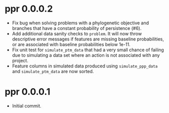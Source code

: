 # ppr 0.0.0.2

- Fix bug when solving problems with a phylogenetic objective and branches that
  have a constant probability of persistence (#6).
- Add additional data sanity checks to `problem`. It will now throw
  descriptive error messages if features are missing baseline probabilities, or
  are associated with baseline probabilities below 1e-11.
- Fix unit test for `simulate_ptm_data` that had a very small chance of failing
  due to simulating a data set where an action is not associated with any
  project.
- Feature columns in simulated data produced using `simulate_ppp_data` and
  `simulate_ptm_data` are now sorted.

# ppr 0.0.0.1

- Initial commit.
